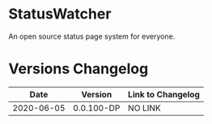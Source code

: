 # StatusWatcher
An open source status page system for everyone.


# Versions Changelog
| Date       | Version    | Link to Changelog |
| ---------- | ---------- | ----------------- |
| 2020-06-05 | 0.0.100-DP | NO LINK           |
